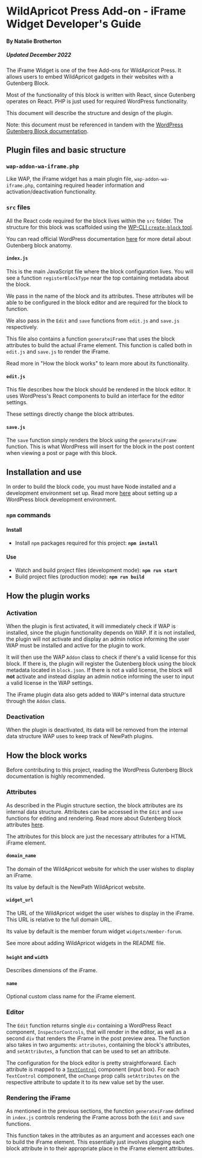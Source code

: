 # WildApricot Press Add-on - iFrame Widget Developer's Guide

#### By Natalie Brotherton

##### *Updated December 2022*

The iFrame Widget is one of the free Add-ons for WildApricot Press. It allows users to embed WildApricot gadgets in their websites with a Gutenberg Block.

Most of the functionality of this block is written with React, since Gutenberg operates on React. PHP is just used for required WordPress functionality.

This document will describe the structure and design of the plugin.

Note: this document must be referenced in tandem with the [WordPress Gutenberg Block documentation](https://developer.wordpress.org/block-editor/).

## Plugin files and basic structure
### `wap-addon-wa-iframe.php`
Like WAP, the iFrame widget has a main plugin file, `wap-addon-wa-iframe.php`, containing required header information and activation/deactivation functionality. 

### `src` files
All the React code required for the block lives within the `src` folder. The structure for this block was scaffolded using the [WP-CLI `create-block` tool](https://www.npmjs.com/package/@wordpress/create-block).

You can read official WordPress documentation [here](https://developer.wordpress.org/block-editor/getting-started/create-block/block-anatomy/) for more detail about Gutenberg block anatomy.

#### `index.js`
This is the main JavaScript file where the block configuration lives. You will see a function `registerBlockType` near the top containing metadata about the block.

We pass in the name of the block and its attributes. These attributes will be able to be configured in the block editor and are required for the block to function.

We also pass in the `Edit` and `save` functions from `edit.js` and `save.js` respectively.

This file also contains a function `generateiFrame` that uses the block attributes to build the actual iFrame element. This function is called both in `edit.js` and `save.js` to render the iFrame.

Read more in "How the block works" to learn more about its functionality.

#### `edit.js`
This file describes how the block should be rendered in the block editor. It uses WordPress's React components to build an interface for the editor settings. 

These settings directly change the block attributes.

#### `save.js`
The `save` function simply renders the block using the `generateiFrame` function. This is what WordPress will insert for the block in the post content when viewing a post or page with this block.

## Installation and use
In order to build the block code, you must have Node installed and a development environment set up. Read more [here](https://developer.wordpress.org/block-editor/getting-started/devenv/) about setting up a WordPress block development environment.

### `npm` commands
#### Install
* Install `npm` packages required for this project: **`npm install`**
#### Use
* Watch and build project files (development mode): **`npm run start`**
* Build project files (production mode): **`npm run build`**

## How the plugin works
### Activation
When the plugin is first activated, it will immediately check if WAP is installed, since the plugin functionality depends on WAP. If it is not installed, the plugin will not activate and display an admin notice informing the user WAP must be installed and active for the plugin to work. 

It will then use the WAP `Addon` class to check if there's a valid license for this block. If there is, the plugin will register the Gutenberg block using the block metadata located in `block.json`. If there is not a valid license, the block will **not** activate and instead display an admin notice informing the user to input a valid license in the WAP settings.

The iFrame plugin data also gets added to WAP's internal data structure through the `Addon` class.

### Deactivation
When the plugin is deactivated, its data will be removed from the internal data structure WAP uses to keep track of NewPath plugins.

## How the block works
Before contributing to this project, reading the WordPress Gutenberg Block documentation is highly recommended.

### Attributes
As described in the Plugin structure section, the block attributes are its internal data structure. Attributes can be accessed in the `Edit` and `save` functions for editing and rendering. Read more about Gutenberg block attributes [here](https://developer.wordpress.org/block-editor/reference-guides/block-api/block-attributes/).

The attributes for this block are just the necessary attributes for a HTML iFrame element.

#### `domain_name`
The domain of the WildApricot website for which the user wishes to display an iFrame. 

Its value by default is the NewPath WildApricot website.

#### `widget_url`
The URL of the WildApricot widget the user wishes to display in the iFrame. This URL is relative to the full domain URL. 

Its value by default is the member forum widget `widgets/member-forum`. 

See more about adding WildApricot widgets in the README file.

#### `height` and `width`
Describes dimensions of the iFrame. 

#### `name`
Optional custom class name for the iFrame element.


### Editor
The `Edit` function returns single `div` containing a WordPress React component, `InspectorControls`, that will render in the editor, as well as a second `div` that renders the iFrame in the post preview area. The function also takes in two arguments: `attributes`, containing the block's attributes, and `setAttributes`, a function that can be used to set an attribute.

The configuration for the block editor is pretty straightforward. Each attribute is mapped to a [`TextControl`](https://developer.wordpress.org/block-editor/reference-guides/components/text-control/) component (input box). For each `TextControl` component, the `onChange` prop calls `setAttributes` on the respective attribute to update it to its new value set by the user.

### Rendering the iFrame
As mentioned in the previous sections, the function `generateiFrame` defined in `index.js` controls rendering the iFrame across both the `Edit` and `save` functions. 

This function takes in the attributes as an argument and accesses each one to build the iFrame element. This essentially just involves plugging each block attribute in to their appropriate place in the iFrame element attributes.